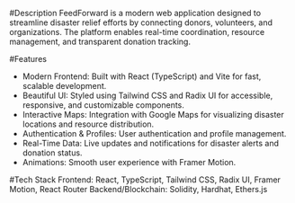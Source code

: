 #Description
FeedForward is a modern web application designed to streamline disaster relief efforts by connecting donors, volunteers, and organizations. The platform enables real-time coordination, resource management, and transparent donation tracking.

#Features
* Modern Frontend: Built with React (TypeScript) and Vite for fast, scalable development.
* Beautiful UI: Styled using Tailwind CSS and Radix UI for accessible, responsive, and customizable components.
* Interactive Maps: Integration with Google Maps for visualizing disaster locations and resource distribution.
* Authentication & Profiles: User authentication and profile management.
* Real-Time Data: Live updates and notifications for disaster alerts and donation status.
* Animations: Smooth user experience with Framer Motion.

#Tech Stack
Frontend: React, TypeScript, Tailwind CSS, Radix UI, Framer Motion, React Router
Backend/Blockchain: Solidity, Hardhat, Ethers.js










